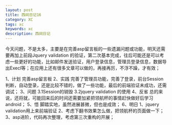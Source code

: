 ```yaml
---
layout: post
title: 西祠日记16
category: XC
tags: xc
keywords: xc
description: 西祠日记
---
```


今天问题，不是太多，主要是在完善asp留言板的一些遗漏问题或功能，明天还需要再加上前段Jquery validation 的验证，第二次基本完成，往后可能还是可以考虑一些更好的功能，比如邮件发送验证，用户登录信息，管理员登录信息，数据导出Execl等；在应用上还有很多文章可以做的，再接再厉，不浮不躁，才有效；

1、计划 
完善asp留言板 
2、实践 
完善了管理员功能，完善了登录，前台Session判断，自动登录，还是比较不错的，做了一些功能，最后的前端验证未成功，还需调试； 
3、问题 
3.1Session的销毁 
3.2jquery validation 的使用 
4、反省 
总的来说，还将就，可能回来后的时间还需要加紧把领航杯的事情赶快做好后学习android； 
5、悟 
脚踏实地，虽然进展甚微，但也是成效； 
6、明日 
1、jquery validation用上来前端验证 
2、考虑下翻书效果怎么做，把领航杯的页面做一下； 
3、asp进阶，代码再次整理，考虑第三次重构的开展；